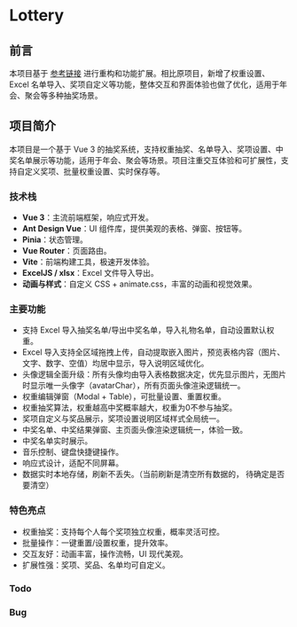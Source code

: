 # Lottery

## 前言

本项目基于 [参考链接](https://github.com/henry-fun/hanshan-lottery) 进行重构和功能扩展。相比原项目，新增了权重设置、Excel 名单导入、奖项自定义等功能，整体交互和界面体验也做了优化，适用于年会、聚会等多种抽奖场景。

## 项目简介

本项目是一个基于 Vue 3 的抽奖系统，支持权重抽奖、名单导入、奖项设置、中奖名单展示等功能，适用于年会、聚会等场景。项目注重交互体验和可扩展性，支持自定义奖项、批量权重设置、实时保存等。

### 技术栈

- **Vue 3**：主流前端框架，响应式开发。
- **Ant Design Vue**：UI 组件库，提供美观的表格、弹窗、按钮等。
- **Pinia**：状态管理。
- **Vue Router**：页面路由。
- **Vite**：前端构建工具，极速开发体验。
- **ExcelJS / xlsx**：Excel 文件导入导出。
- **动画与样式**：自定义 CSS + animate.css，丰富的动画和视觉效果。

### 主要功能

- 支持 Excel 导入抽奖名单/导出中奖名单，导入礼物名单，自动设置默认权重。
- Excel 导入支持全区域拖拽上传，自动提取嵌入图片，预览表格内容（图片、文字、数字、空值）均居中显示，导入说明区域优化。
- 头像逻辑全面升级：所有头像均由导入表格数据决定，优先显示图片，无图片时显示唯一头像字（avatarChar），所有页面头像渲染逻辑统一。
- 权重编辑弹窗（Modal + Table），可批量设置、重置权重。
- 权重抽奖算法，权重越高中奖概率越大，权重为0不参与抽奖。
- 奖项自定义与奖品展示，奖项设置说明区域样式全局统一。
- 中奖名单、中奖结果弹窗、主页面头像渲染逻辑统一，体验一致。
- 中奖名单实时展示。
- 音乐控制、键盘快捷键操作。
- 响应式设计，适配不同屏幕。
- 数据实时本地存储，刷新不丢失。（当前刷新是清空所有数据的， 待确定是否要清空）

### 特色亮点

- 权重抽奖：支持每个人每个奖项独立权重，概率灵活可控。
- 批量操作：一键重置/设置权重，提升效率。
- 交互友好：动画丰富，操作流畅，UI 现代美观。
- 扩展性强：奖项、奖品、名单均可自定义。

### Todo

### Bug
